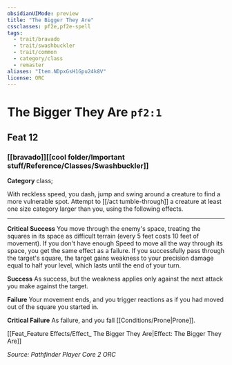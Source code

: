 ```yaml
---
obsidianUIMode: preview
title: "The Bigger They Are"
cssclasses: pf2e,pf2e-spell
tags:
  - trait/bravado
  - trait/swashbuckler
  - trait/common
  - category/class
  - remaster
aliases: "Item.NDpxGsH1Gpu24k8V"
license: ORC
---
```

# The Bigger They Are `pf2:1`
## Feat 12
### [[bravado]][[cool folder/Important stuff/Reference/Classes/Swashbuckler]]

**Category** class; 




With reckless speed, you dash, jump and swing around a creature to find a more vulnerable spot. Attempt to [[/act tumble-through]] a creature at least one size category larger than you, using the following effects.

* * *

**Critical Success** You move through the enemy's space, treating the squares in its space as difficult terrain (every 5 feet costs 10 feet of movement). If you don't have enough Speed to move all the way through its space, you get the same effect as a failure. If you successfully pass through the target's square, the target gains weakness to your precision damage equal to half your level, which lasts until the end of your turn.

**Success** As success, but the weakness applies only against the next attack you make against the target.

**Failure** Your movement ends, and you trigger reactions as if you had moved out of the square you started in.

**Critical Failure** As failure, and you fall [[Conditions/Prone|Prone]].

[[Feat_Feature Effects/Effect_ The Bigger They Are|Effect: The Bigger They Are]]

*Source: Pathfinder Player Core 2*
*ORC*